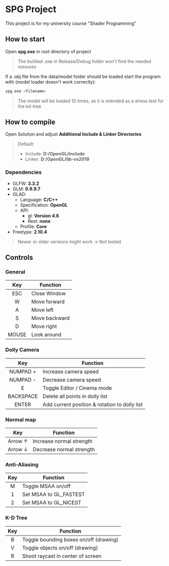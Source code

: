 # SPG Project

This project is for my university course "Shader Programming"

## How to start

Open **spg.exe** in root directory of project

> The builded .exe in Release/Debug folder won't find the needed resoures

If a .obj file from the data/model folder should be loaded start the program with (model loader doesn't work correctly):
```sh
spg.exe <filename>
```

> The model will be loaded 10 times, as it is intended as a stress test for the kd-tree

## How to compile
Open Solution and adjust **Additional Include & Linker Directories**
> Default:
> * Include: **D:/OpenGL/include**
> * Linker: **D:/OpenGL/lib-vs2019**

### Dependencies
* GLFW: **3.3.2**
* GLM: **0.9.9.7**
* GLAD:
    * Language: **C/C++**
    * Specification: **OpenGL**
    * API:
        * gl: **Version 4.6**
        * Rest: **none**
    * Profile: **Core**
* Freetype: **2.10.4**
> Newer or older versions might work -> Not tested

## Controls

### General
|  Key  | Function      |
| :---: | ------------- |
|  ESC  | Close Window  |
|   W   | Move forward  |
|   A   | Move left     |
|   S   | Move backward |
|   D   | Move right    |
| MOUSE | Look around   |

### Dolly Camera
|    Key    | Function                                      |
| :-------: | --------------------------------------------- |
| NUMPAD +  | Increase camera speed                         |
| NUMPAD -  | Decrease camera speed                         |
|     E     | Toggle Editor / Cinema mode                   |
| BACKSPACE | Delete all points in dolly list               |
|   ENTER   | Add current position & rotation to dolly list |

### Normal map
|      Key      | Function                 |
| :-----------: | ------------------------ |
| Arrow &#8593; | Increase normal strength |
| Arrow &#8595; | Decrease normal strength |

### Anti-Aliasing
|  Key  | Function               |
| :---: | ---------------------- |
|   M   | Toggle MSAA on/off     |
|   1   | Set MSAA to GL_FASTEST |
|   2   | Set MSAA to GL_NICEST  |

### K-D Tree
|  Key  | Function                               |
| :---: | -------------------------------------- |
|   B   | Toggle bounding boxes on/off (drawing) |
|   V   | Toggle objects on/off (drawing)        |
|   R   | Shoot raycast in center of screen      |